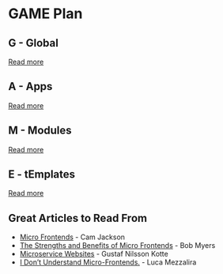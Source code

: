 # GAME Plan

## G - Global

[Read more](./global/README.md)

## A - Apps

[Read more](./apps/README.md)

## M - Modules

[Read more](./modules/README.md)

## E - tEmplates

[Read more](./templates/README.md)

## Great Articles to Read From
- [Micro Frontends](https://martinfowler.com/articles/micro-frontends.html) - Cam Jackson
- [The Strengths and Benefits of Micro Frontends](https://www.toptal.com/front-end/micro-frontends-strengths-benefits) - Bob Myers
- [Micro­service Websites](https://gustafnk.github.io/microservice-websites/) - Gustaf Nilsson Kotte
- [I Don’t Understand Micro-Frontends.](https://medium.com/@lucamezzalira/i-dont-understand-micro-frontends-88f7304799a9) - Luca Mezzalira
